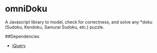 omniDoku
========

A Javascript library to model, check for correctness, and solve any *doku (Sudoku, Kendoku, Samurai Sudoku, etc.) puzzle.

##Dependencies
- [jQuery](http://jquery.com/)
